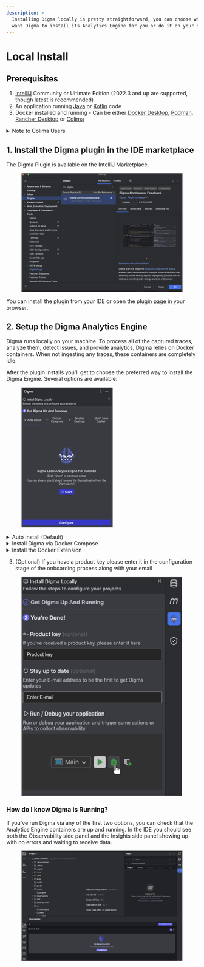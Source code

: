 ```yaml
---
description: >-
  Installing Digma locally is pretty straightforward, you can choose whether you
  want Digma to install its Analytics Engine for you or do it on your own.
---
```


# Local Install

## Prerequisites

1. [IntelliJ](https://www.jetbrains.com/idea/) Community or Ultimate Edition (2022.3 and up are supported, though latest is recommended)
2. An application running [Java](https://www.java.com/en/) or [Kotlin](https://kotlinlang.org/) code
3. Docker installed and running - Can be either [Docker Desktop](https://www.docker.com/products/docker-desktop/), [Podman](https://podman.io/), [Rancher Desktop](https://rancherdesktop.io/) or [Colima](https://www.google.com/search?q=colima\&rlz=1C5CHFA\_enUS977US977\&oq=Colima\&gs\_lcrp=EgZjaHJvbWUqBggAEEUYOzIGCAAQRRg7MgYIARBFGDsyBggCEEUYOzIHCAMQABiPAjIGCAQQRRg7MgYIBRBFGDwyBggGEEUYPDIGCAcQRRg80gEIMTUwM2owajSoAgCwAgE\&sourceid=chrome\&ie=UTF-8)&#x20;

<details>

<summary>Note to Colima Users</summary>

Please make sure to set the memory size to at least 3GB as we've had complaints of issues with memory sizes smaller than that.

```bash
colima start --memory 3
```

</details>

## 1. Install the Digma plugin in the IDE marketplace

The Digma Plugin is available on the IntelliJ Marketplace.&#x20;

<figure><img src=".gitbook/assets/image (2) (1) (1) (1) (1) (1).png" alt=""><figcaption></figcaption></figure>

You can install the plugin from your IDE or open the plugin [page](https://plugins.jetbrains.com/plugin/19470-digma-continuous-feedback) in your browser. &#x20;

## 2. Setup the Digma Analytics Engine

Digma runs locally on your machine. To process all of the captured traces, analyze them, detect issues, and provide analytics, Digma relies on Docker containers. When not ingesting any traces, these containers are completely idle.

After the plugin installs you'll get to choose the preferred way to install the Digma Engine. Several options are available:

<figure><img src=".gitbook/assets/image (5) (1) (1).png" alt="" width="240"><figcaption></figcaption></figure>

<details>

<summary>Auto install (Default)</summary>

This is the default option. After installation, the plugin will try to start the Digma Engine containers on your local Docker environment and will offer clear controls to allow you to `Stop` `Start` or `Remove` it. The benefit of using this approach is that Digma will be able to also update the Engine automatically when a new release becomes available.&#x20;

![](<.gitbook/assets/image (4) (1) (1) (1).png>)

</details>

<details>

<summary>Install Digma via Docker Compose</summary>

You can simply install Digma yourself using the Docker Compose file.&#x20;

Simply select the `Docker Compose` tab from the onboarding page and follow the instructions to download the Docker Compose file and run it locally.

![](<.gitbook/assets/image (6).png>)

Notice that you can use this method to deploy to other Docker platforms Both Rancher Desktop and Podman support the Docker Compose spec so you can use [Rancher Compose](https://rancher.com/docs/rancher/v1.6/en/cattle/rancher-compose/) or [Podman Compose](https://docs.podman.io/en/latest/markdown/podman-compose.1.html) respectively. &#x20;

</details>

<details>

<summary>Install the Docker Extension</summary>

Digma also comes bundled as a Docker Extension. If you're using Docker Desktop you can deploy the Digma Engine straight from the Docker Extensions Marketplace. The benefit is that the Engine will run in its own system space and will not create any confusion with the rest of the containers you may be running for other use cases.

You can install the Digma Extension from the Docker Marketplace or by visiting the [extension page](https://hub.docker.com/extensions/digmaai/digma-docker-extension).&#x20;

</details>



3. (Optional) If you have a product key please enter it in the configuration stage of the onboarding process along with your email



<figure><img src=".gitbook/assets/image.png" alt=""><figcaption></figcaption></figure>

### How do I know Digma is Running?

If you've run Digma via any of the first two options, you can check that the Analytics Engine containers are up and running. In the IDE you should see both the Observability side panel and the Insights side panel showing up with no errors and waiting to receive data.

<figure><img src=".gitbook/assets/image (5) (1).png" alt=""><figcaption></figcaption></figure>



